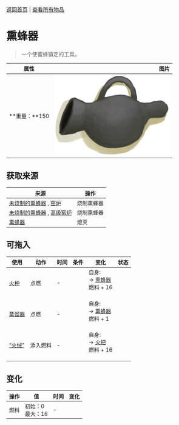 [返回首页](index.md)   |  [查看所有物品](object.md)
# 熏蜂器  
> 一个使蜜蜂镇定的工具。  
  
  属性  |   图片   
 ----  |  ----:   
 **重量：**150  |  ![](Sprite/BeeSmokerOff.png)   
  
## 获取来源  
来源  |  操作  
----  |  ----  
[未烧制的熏蜂器](BeeSmokerUnfired.md) , [窑炉](Kiln.md)  |  烧制熏蜂器  
[未烧制的熏蜂器](BeeSmokerUnfired.md) , [高级窑炉](KilnAdvanced.md)  |  烧制熏蜂器  
[熏蜂器](BeeSmokerOn.md)  |  熄灭  
## 可拖入  
使用  |  动作  |  时间  |  条件  |  变化  |  状态  
----  |  ----  |  ----  |  ----  |  ----  |  ----  
[火种](TinderLit.md)  |  点燃  |  -  |    |  自身:<br>→ [熏蜂器](BeeSmokerOn.md)<br>燃料 + 16<br><br>  |    
[蒸馏器](AlembicOn.md)  |  点燃  |  -  |    |  自身:<br>→ [熏蜂器](BeeSmokerOn.md)<br>燃料 + 1<br><br>  |    
[“火绒”](tag_Tinder.md)  |  添入燃料  |  -  |    |  自身:<br>→ [火把](TorchOn.md)<br>燃料 + 16<br><br>  |    
## 变化  
操作  |  值  |  时间  |  变化  
----  |  ----  |  ----  |  ----  
燃料  |  初始：0<br>最大：16  |  -  |    
